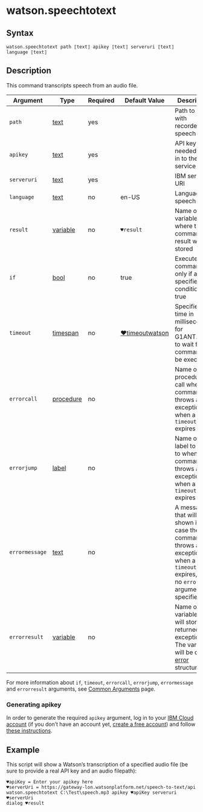 # watson.speechtotext

## Syntax

```G1ANT
watson.speechtotext path ⟦text⟧ apikey ⟦text⟧ serveruri ⟦text⟧ language ⟦text⟧
```

## Description

This command transcripts speech from an audio file.

| Argument | Type | Required | Default Value | Description |
| -------- | ---- | -------- | ------------- | ----------- |
|`path`| [text](](https://manual.g1ant.com/link/G1ANT.Language/G1ANT.Language/Structures/TextStructure.md)) | yes |  | Path to a file with recorded speech |
|`apikey`| [text](](https://manual.g1ant.com/link/G1ANT.Language/G1ANT.Language/Structures/TextStructure.md)) | yes |  | API key needed to log in to the service |
|`serveruri`| [text](](https://manual.g1ant.com/link/G1ANT.Language/G1ANT.Language/Structures/TextStructure.md)) | yes |                                            | IBM server URI |
|`language`| [text](](https://manual.g1ant.com/link/G1ANT.Language/G1ANT.Language/Structures/TextStructure.md)) | no | en-US | Language of speech |
| `result`       | [variable](](https://manual.g1ant.com/link/G1ANT.Language/G1ANT.Language/Structures/VariableStructure.md)) | no       | `♥result`                                                   | Name of a variable where the command's result will be stored |
| `if`           | [bool](](https://manual.g1ant.com/link/G1ANT.Language/G1ANT.Language/Structures/BooleanStructure.md)) | no       | true                                                        | Executes the command only if a specified condition is true   |
| `timeout`      | [timespan](](https://manual.g1ant.com/link/G1ANT.Language/G1ANT.Language/Structures/TimeSpanStructure.md)) | no       | [♥timeoutwatson](](https://manual.g1ant.com/link/G1ANT.Addon.Watson/G1ANT.Addon.Watson/Variables/TimeoutWatsonVariable.md)) | Specifies time in milliseconds for G1ANT.Robot to wait for the command to be executed |
| `errorcall`    | [procedure](](https://manual.g1ant.com/link/G1ANT.Language/G1ANT.Language/Structures/ProcedureStructure.md)) | no       |                                                             | Name of a procedure to call when the command throws an exception or when a given `timeout` expires |
| `errorjump`    | [label](](https://manual.g1ant.com/link/G1ANT.Language/G1ANT.Language/Structures/LabelStructure.md)) | no       |                                                             | Name of the label to jump to when the command throws an exception or when a given `timeout` expires |
| `errormessage` | [text](](https://manual.g1ant.com/link/G1ANT.Language/G1ANT.Language/Structures/TextStructure.md)) | no       |                                                             | A message that will be shown in case the command throws an exception or when a given `timeout` expires, and no `errorjump` argument is specified |
| `errorresult`  | [variable](](https://manual.g1ant.com/link/G1ANT.Language/G1ANT.Language/Structures/VariableStructure.md)) | no       |                                                             | Name of a variable that will store the returned exception. The variable will be of [error](](https://manual.g1ant.com/link/G1ANT.Language/G1ANT.Language/Structures/ErrorStructure.md)) structure  |

For more information about `if`, `timeout`, `errorcall`, `errorjump`, `errormessage` and `errorresult` arguments, see [Common Arguments](https://github.com/G1ANT-Robot/G1ANT.Manual/blob/develop/appendices/common-arguments.md) page.

### Generating apikey

In order to generate the required `apikey` argument, log in to your [IBM Cloud account](https://cloud.ibm.com/login) (if you don’t have an account yet, [create a free account](https://cloud.ibm.com/registration)) and follow [these instructions](https://cloud.ibm.com/docs/resources?topic=resources-externalapp#externalapp).

## Example

This script will show a Watson’s transcription of a specified audio file (be sure to provide a real API key and an audio filepath):

```G1ANT
♥apiKey = Enter your apikey here
♥serverUri = https://gateway-lon.watsonplatform.net/speech-to-text/api
watson.speechtotext C:\Test\speech.mp3 apikey ♥apiKey serveruri ♥serverUri
dialog ♥result
```
